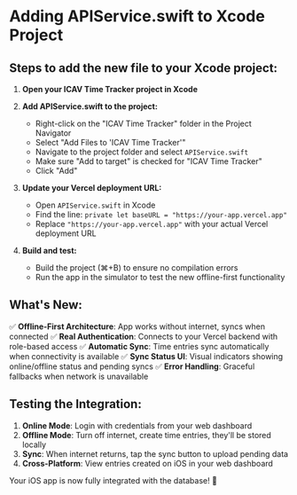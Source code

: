 # Adding APIService.swift to Xcode Project

## Steps to add the new file to your Xcode project:

1. **Open your ICAV Time Tracker project in Xcode**

2. **Add APIService.swift to the project:**
   - Right-click on the "ICAV Time Tracker" folder in the Project Navigator
   - Select "Add Files to 'ICAV Time Tracker'"
   - Navigate to the project folder and select `APIService.swift`
   - Make sure "Add to target" is checked for "ICAV Time Tracker"
   - Click "Add"

3. **Update your Vercel deployment URL:**
   - Open `APIService.swift` in Xcode
   - Find the line: `private let baseURL = "https://your-app.vercel.app"`
   - Replace `"https://your-app.vercel.app"` with your actual Vercel deployment URL

4. **Build and test:**
   - Build the project (⌘+B) to ensure no compilation errors
   - Run the app in the simulator to test the new offline-first functionality

## What's New:

✅ **Offline-First Architecture**: App works without internet, syncs when connected
✅ **Real Authentication**: Connects to your Vercel backend with role-based access
✅ **Automatic Sync**: Time entries sync automatically when connectivity is available
✅ **Sync Status UI**: Visual indicators showing online/offline status and pending syncs
✅ **Error Handling**: Graceful fallbacks when network is unavailable

## Testing the Integration:

1. **Online Mode**: Login with credentials from your web dashboard
2. **Offline Mode**: Turn off internet, create time entries, they'll be stored locally
3. **Sync**: When internet returns, tap the sync button to upload pending data
4. **Cross-Platform**: View entries created on iOS in your web dashboard

Your iOS app is now fully integrated with the database! 🎉 
